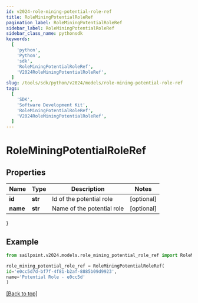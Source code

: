 ```yaml
---
id: v2024-role-mining-potential-role-ref
title: RoleMiningPotentialRoleRef
pagination_label: RoleMiningPotentialRoleRef
sidebar_label: RoleMiningPotentialRoleRef
sidebar_class_name: pythonsdk
keywords:
  [
    'python',
    'Python',
    'sdk',
    'RoleMiningPotentialRoleRef',
    'V2024RoleMiningPotentialRoleRef',
  ]
slug: /tools/sdk/python/v2024/models/role-mining-potential-role-ref
tags:
  [
    'SDK',
    'Software Development Kit',
    'RoleMiningPotentialRoleRef',
    'V2024RoleMiningPotentialRoleRef',
  ]
---
```


# RoleMiningPotentialRoleRef

## Properties

| Name     | Type    | Description                | Notes      |
| -------- | ------- | -------------------------- | ---------- |
| **id**   | **str** | Id of the potential role   | [optional] |
| **name** | **str** | Name of the potential role | [optional] |

}

## Example

```python
from sailpoint.v2024.models.role_mining_potential_role_ref import RoleMiningPotentialRoleRef

role_mining_potential_role_ref = RoleMiningPotentialRoleRef(
id='e0cc5d7d-bf7f-4f81-b2af-8885b09d9923',
name='Potential Role - e0cc5d'
)

```

[[Back to top]](#)

